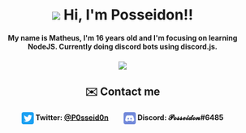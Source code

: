 

<h1 align="center"><img src="https://media.giphy.com/media/hvRJCLFzcasrR4ia7z/giphy.gif" width="32px"> Hi, I'm Posseidon!!</h1>

<h4 align="center" >My name is Matheus, I'm 16 years old and I'm focusing on learning NodeJS. Currently doing discord bots using discord.js.</h4>

<p align="center">  
  <a href="https://github.com/anuraghazra/github-readme-stats">
    <img align="center" src="https://github-readme-stats.vercel.app/api/top-langs/?username=Posseidon0110&layout=compact" />
  </a>
</p>

<h2 align="center" >✉️ Contact me</h2>
<h4 align="center" > 
  <img align="center" width="24px" src="Twitter_Icon.svg"> Twitter: <b><a href="https://twitter.com/P0sseid0n">@P0sseid0n</a></b>
  <span>&nbsp;&nbsp;&nbsp;&nbsp;&nbsp;&nbsp;&nbsp;</span>
  <img align="center" width="24px" src="Discord_Icon.svg"> Discord: 𝓟𝓸𝓼𝓼𝓮𝓲𝓭𝓸𝓷<b>#6485</b>
</h4>
